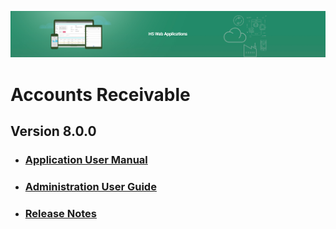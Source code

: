 ![LeanSwift Standard H5 Web Applications](../images/banner-h5-web-applications.jpg)

# Accounts Receivable

## Version 8.0.0
- ### [Application User Manual](accounts-receivable/src/pages/ar-user-manual-8.0.0.md)
- ### [Administration User Guide](accounts-receivable/src/pages/ar-admin-guide-8.0.0.md)
- ### [Release Notes](accounts-receivable/src/pages/ar-release-notes-8.0.0.md)

